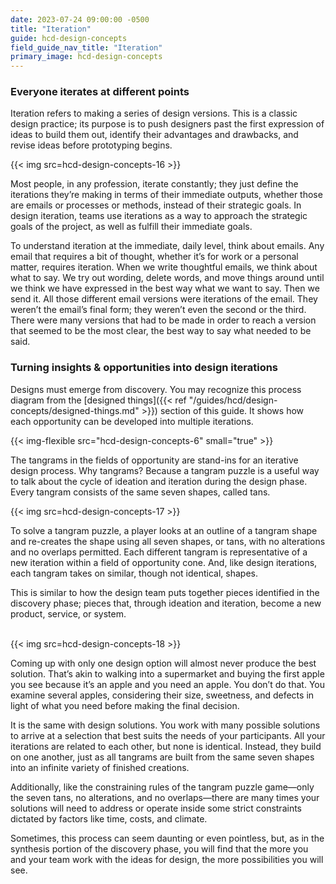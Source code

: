 ```yaml
---
date: 2023-07-24 09:00:00 -0500
title: "Iteration"
guide: hcd-design-concepts
field_guide_nav_title: "Iteration"
primary_image: hcd-design-concepts
---
```


### Everyone iterates at different points

Iteration refers to making a series of design versions. This is a classic design practice; its purpose is to push designers past the first expression of ideas to build them out, identify their advantages and drawbacks, and revise ideas before prototyping begins.

{{< img src=hcd-design-concepts-16 >}}

Most people, in any profession, iterate constantly; they just define the iterations they’re making in terms of their immediate outputs, whether those are emails or processes or methods, instead of their strategic goals. In design iteration, teams use iterations as a way to approach the strategic goals of the project, as well as fulfill their immediate goals.

To understand iteration at the immediate, daily level, think about emails. Any email that requires a bit of thought, whether it’s for work or a personal matter, requires iteration. When we write thoughtful emails, we think about what to say. We try out wording, delete words, and move things around until we think we have expressed in the best way what we want to say. Then we send it. All those different email versions were iterations of the email. They weren’t the email’s final form; they weren’t even the second or the third. There were many versions that had to be made in order to reach a version that seemed to be the most clear, the best way to say what needed to be said.


### Turning insights & opportunities into design iterations

Designs must emerge from discovery. You may recognize this process diagram from the [designed things]({{< ref "/guides/hcd/design-concepts/designed-things.md" >}}) section of this guide. It shows how each opportunity can be developed into multiple iterations.

{{< img-flexible src="hcd-design-concepts-6" small="true" >}}

The tangrams in the fields of opportunity are stand-ins for an iterative design process. Why tangrams? Because a tangram puzzle is a useful way to talk about the cycle of ideation and iteration during the design phase. Every tangram consists of the same seven shapes, called tans.

{{< img src=hcd-design-concepts-17 >}}

To solve a tangram puzzle, a player looks at an outline of a tangram shape and re-creates the shape using all seven shapes, or tans, with no alterations and no overlaps permitted. Each different tangram is representative of a new iteration within a field of opportunity cone. And, like design iterations, each tangram takes on similar, though not identical, shapes.

This is similar to how the design team puts together pieces identified in the discovery phase; pieces that, through ideation and iteration, become a new product, service, or system.

<br/>
{{< img src=hcd-design-concepts-18 >}}

Coming up with only one design option will almost never produce the best solution. That’s akin to walking into a supermarket and buying the first apple you see because it’s an apple and you need an apple. You don’t do that. You examine several apples, considering their size, sweetness, and defects in light of what you need before making the final decision.

It is the same with design solutions. You work with many possible solutions to arrive at a selection that best suits the needs of your participants. All your iterations are related to each other, but none is identical. Instead, they build on one another, just as all tangrams are built from the same seven shapes into an infinite variety of finished creations.

Additionally, like the constraining rules of the tangram puzzle game—only the seven tans, no alterations, and no overlaps—there are many times your solutions will need to address or operate inside some strict constraints dictated by factors like time, costs, and climate.

Sometimes, this process can seem daunting or even pointless, but, as in the synthesis portion of the discovery phase, you will find that the more you and your team work with the ideas for design, the more possibilities you will see.
